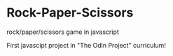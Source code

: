 # Rock-Paper-Scissors
rock/paper/scissors game in javascript 

First javascipt project in "The Odin Project" curriculum!

